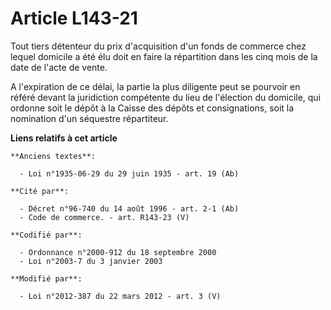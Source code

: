# Article L143-21

Tout tiers détenteur du prix d'acquisition d'un fonds de commerce chez lequel domicile a été élu doit en faire la répartition
dans les cinq mois de la date de l'acte de vente.

A l'expiration de ce délai, la partie la plus diligente peut se pourvoir en référé devant la juridiction compétente du lieu
de l'élection du domicile, qui ordonne soit le dépôt à la Caisse des dépôts et consignations, soit la nomination d'un
séquestre répartiteur.

**Liens relatifs à cet article**

	**Anciens textes**:

	  - Loi n°1935-06-29 du 29 juin 1935 - art. 19 (Ab)

	**Cité par**:

	  - Décret n°96-740 du 14 août 1996 - art. 2-1 (Ab)
	  - Code de commerce. - art. R143-23 (V)

	**Codifié par**:

	  - Ordonnance n°2000-912 du 18 septembre 2000
	  - Loi n°2003-7 du 3 janvier 2003

	**Modifié par**:

	  - Loi n°2012-387 du 22 mars 2012 - art. 3 (V)
